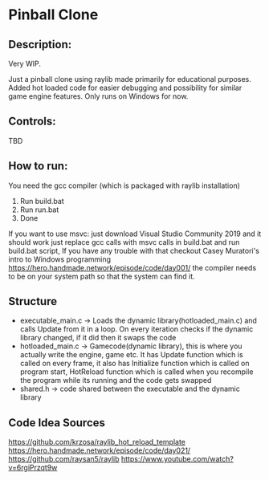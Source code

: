 # Pinball Clone

## Description:

Very WIP.

Just a pinball clone using raylib made primarily for educational purposes. Added hot loaded code for easier debugging and possibility for similar game engine features. Only runs on Windows for now.

## Controls:

TBD

## How to run:

You need the gcc compiler (which is packaged with raylib installation) 

1. Run build.bat
2. Run run.bat 
3. Done

If you want to use msvc: just download Visual Studio Community 2019 and it should work just replace gcc calls with msvc calls in build.bat and run build.bat script, If you have any trouble with that checkout Casey Muratori's intro to Windows programming https://hero.handmade.network/episode/code/day001/ the compiler needs to be on your system path so that the system can find it.

## Structure

* executable_main.c -> Loads the dynamic library(hotloaded_main.c) and calls Update from it in a loop. On every iteration checks if the dynamic library changed, if it did then it swaps the code 
* hotloaded_main.c -> Gamecode(dynamic library), this is where you actually write the engine, game etc. It has Update function which is called on every frame, it also has Initialize function which is called on program start, HotReload function which is called when you recompile the program while its running and the code gets swapped
* shared.h -> code shared between the executable and the dynamic library 

## Code Idea Sources

https://github.com/krzosa/raylib_hot_reload_template
https://hero.handmade.network/episode/code/day021/
https://github.com/raysan5/raylib
https://www.youtube.com/watch?v=6rgiPrzqt9w
